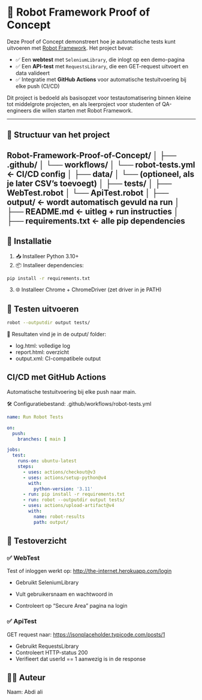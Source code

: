 # 🤖 Robot Framework Proof of Concept

Deze Proof of Concept demonstreert hoe je automatische tests kunt uitvoeren met [Robot Framework](https://robotframework.org/). Het project bevat:

- ✅ Een **webtest** met `SeleniumLibrary`, die inlogt op een demo-pagina
- ✅ Een **API-test** met `RequestsLibrary`, die een GET-request uitvoert en data valideert
- ✅ Integratie met **GitHub Actions** voor automatische testuitvoering bij elke push (CI/CD)

Dit project is bedoeld als basisopzet voor testautomatisering binnen kleine tot middelgrote projecten, en als leerproject voor studenten of QA-engineers die willen starten met Robot Framework.

---

## 📁 Structuur van het project

Robot-Framework-Proof-of-Concept/
│
├── .github/
│   └── workflows/
│       └── robot-tests.yml        ← CI/CD config
│
├── data/
│   └── (optioneel, als je later CSV’s toevoegt)
│
├── tests/
│   ├── WebTest.robot
│   └── ApiTest.robot
│
├── output/                        ← wordt automatisch gevuld na run
│
├── README.md                      ← uitleg + run instructies
│
├── requirements.txt              ← alle pip dependencies
---

## 🔧 Installatie

1. 📥 Installeer Python 3.10+  
2. 📦 Installeer dependencies:

```bash
pip install -r requirements.txt
```

3. 🌐 Installeer Chrome + ChromeDriver (zet driver in je PATH)

## 🚀 Testen uitvoeren

```bash
robot --outputdir output tests/
```

📂 Resultaten vind je in de output/ folder:

* log.html: volledige log
* report.html: overzicht
* output.xml: CI-compatibele output


## CI/CD met GitHub Actions
Automatische testuitvoering bij elke push naar main.

🛠️ Configuratiebestand: .github/workflows/robot-tests.yml
```yaml
name: Run Robot Tests

on:
  push:
    branches: [ main ]

jobs:
  test:
    runs-on: ubuntu-latest
    steps:
      - uses: actions/checkout@v3
      - uses: actions/setup-python@v4
        with:
          python-version: '3.11'
      - run: pip install -r requirements.txt
      - run: robot --outputdir output tests/
      - uses: actions/upload-artifact@v4
        with:
          name: robot-results
          path: output/

```


## 🧪 Testoverzicht
### ✅ WebTest
Test of inloggen werkt op:
http://the-internet.herokuapp.com/login

* Gebruikt SeleniumLibrary
* Vult gebruikersnaam en wachtwoord in

* Controleert op “Secure Area” pagina na login

### ✅ ApiTest
GET request naar:
https://jsonplaceholder.typicode.com/posts/1

* Gebruikt RequestsLibrary
* Controleert HTTP-status 200
* Verifieert dat userId == 1 aanwezig is in de response


## 👨‍💻 Auteur
Naam: Abdi ali

